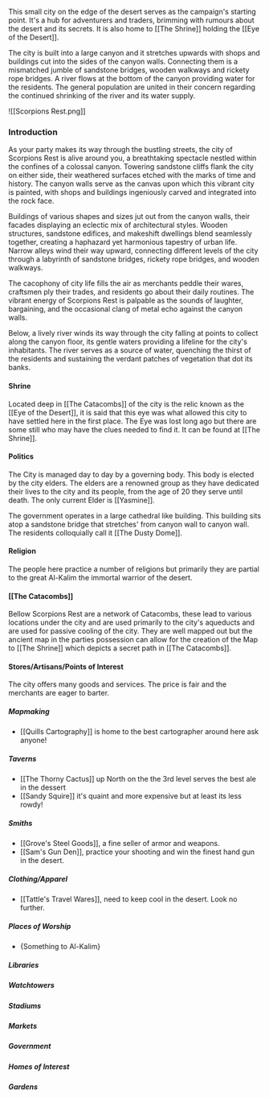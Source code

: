 This small city on the edge of the desert serves as the campaign's starting point. It's a hub for adventurers and traders, brimming with rumours about the desert and its secrets. It is also home to [[The Shrine]] holding the [[Eye of the Desert]].

The city is built into a large canyon and it stretches upwards with shops and buildings cut into the sides of the canyon walls.  Connecting them is a mismatched jumble of sandstone bridges, wooden walkways and rickety rope bridges. A river flows at the bottom of the canyon providing water for the residents. The general population are united in their concern regarding the continued shrinking of the river and its water supply.

![[Scorpions Rest.png]]

### Introduction
As your party makes its way through the bustling streets, the city of Scorpions Rest is alive around you, a breathtaking spectacle nestled within the confines of a colossal canyon. Towering sandstone cliffs flank the city on either side, their weathered surfaces etched with the marks of time and history. The canyon walls serve as the canvas upon which this vibrant city is painted, with shops and buildings ingeniously carved and integrated into the rock face.

Buildings of various shapes and sizes jut out from the canyon walls, their facades displaying an eclectic mix of architectural styles. Wooden structures, sandstone edifices, and makeshift dwellings blend seamlessly together, creating a haphazard yet harmonious tapestry of urban life. Narrow alleys wind their way upward, connecting different levels of the city through a labyrinth of sandstone bridges, rickety rope bridges, and wooden walkways.

The cacophony of city life fills the air as merchants peddle their wares, craftsmen ply their trades, and residents go about their daily routines. The vibrant energy of Scorpions Rest is palpable as the sounds of laughter, bargaining, and the occasional clang of metal echo against the canyon walls.

Below, a lively river winds its way through the city falling at points to collect along the canyon floor, its gentle waters providing a lifeline for the city's inhabitants. The river serves as a source of water, quenching the thirst of the residents and sustaining the verdant patches of vegetation that dot its banks.

#### Shrine
Located deep in [[The Catacombs]] of the city is the relic known as the [[Eye of the Desert]], it is said that this eye was what allowed this city to have settled here in the first place. The Eye was lost long ago but there are some still who may have the clues needed to find it. It can be found at [[The Shrine]].

#### Politics
The City is managed day to day by a governing body. This body is elected by the city elders. The elders are a renowned group as they have dedicated their lives to the city and its people, from the age of 20 they serve until death. The only current Elder is [[Yasmine]].

The government operates in a large cathedral like building. This building sits atop a sandstone bridge that stretches' from canyon wall to canyon wall. The residents colloquially call it [[The Dusty Dome]].

#### Religion
The people here practice a number of religions but primarily they are partial to the great Al-Kalim the immortal warrior of the desert.

#### [[The Catacombs]]
Bellow Scorpions Rest are a network of Catacombs, these lead to various locations under the city and are used primarily to the city's aqueducts and are used for passive cooling of the city. They are well mapped out but the ancient map in the parties possession can allow for the creation of the Map to [[The Shrine]] which depicts a secret path in [[The Catacombs]].

#### Stores/Artisans/Points of Interest
The city offers many goods and services. The price is fair and the merchants are eager to barter.

##### Mapmaking 
- [[Quills Cartography]] is home to the best cartographer around here ask anyone!
##### Taverns 
- [[The Thorny Cactus]] up North on the the 3rd level serves the best ale in the dessert
- [[Sandy Squire]] it's quaint and more expensive but at least its less rowdy!
##### Smiths
- [[Grove's Steel Goods]], a fine seller of armor and weapons.
- [[Sam's Gun Den]], practice your shooting and win the finest hand gun in the desert.
##### Clothing/Apparel
- [[Tattle's Travel Wares]], need to keep cool in the desert. Look no further.
##### Places of Worship
- {Something to Al-Kalim}

##### Libraries

##### Watchtowers

##### Stadiums

##### Markets

##### Government

##### Homes of Interest

##### Gardens
